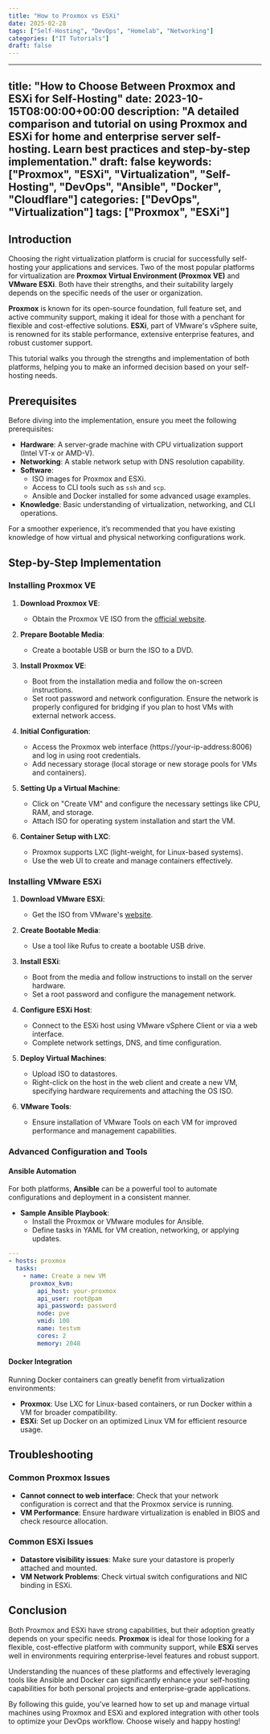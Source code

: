 ```yaml
---
title: "How to Proxmox vs ESXi"
date: 2025-02-28
tags: ["Self-Hosting", "DevOps", "Homelab", "Networking"]
categories: ["IT Tutorials"]
draft: false
---
```

---
title: "How to Choose Between Proxmox and ESXi for Self-Hosting"
date: 2023-10-15T08:00:00+00:00
description: "A detailed comparison and tutorial on using Proxmox and ESXi for home and enterprise server self-hosting. Learn best practices and step-by-step implementation."
draft: false
keywords: ["Proxmox", "ESXi", "Virtualization", "Self-Hosting", "DevOps", "Ansible", "Docker", "Cloudflare"]
categories: ["DevOps", "Virtualization"]
tags: ["Proxmox", "ESXi"]
---

## Introduction

Choosing the right virtualization platform is crucial for successfully self-hosting your applications and services. Two of the most popular platforms for virtualization are **Proxmox Virtual Environment (Proxmox VE)** and **VMware ESXi**. Both have their strengths, and their suitability largely depends on the specific needs of the user or organization.

**Proxmox** is known for its open-source foundation, full feature set, and active community support, making it ideal for those with a penchant for flexible and cost-effective solutions. **ESXi**, part of VMware's vSphere suite, is renowned for its stable performance, extensive enterprise features, and robust customer support.

This tutorial walks you through the strengths and implementation of both platforms, helping you to make an informed decision based on your self-hosting needs.

## Prerequisites

Before diving into the implementation, ensure you meet the following prerequisites:

- **Hardware**: A server-grade machine with CPU virtualization support (Intel VT-x or AMD-V).
- **Networking**: A stable network setup with DNS resolution capability.
- **Software**: 
  - ISO images for Proxmox and ESXi.
  - Access to CLI tools such as `ssh` and `scp`.
  - Ansible and Docker installed for some advanced usage examples.
- **Knowledge**: Basic understanding of virtualization, networking, and CLI operations.

For a smoother experience, it’s recommended that you have existing knowledge of how virtual and physical networking configurations work.

## Step-by-Step Implementation

### Installing Proxmox VE

1. **Download Proxmox VE**:
   - Obtain the Proxmox VE ISO from the [official website](https://www.proxmox.com/en/downloads).

2. **Prepare Bootable Media**:
   - Create a bootable USB or burn the ISO to a DVD.

3. **Install Proxmox VE**:
   - Boot from the installation media and follow the on-screen instructions.
   - Set root password and network configuration. Ensure the network is properly configured for bridging if you plan to host VMs with external network access.

4. **Initial Configuration**:
   - Access the Proxmox web interface (https://your-ip-address:8006) and log in using root credentials.
   - Add necessary storage (local storage or new storage pools for VMs and containers).

5. **Setting Up a Virtual Machine**:
   - Click on "Create VM" and configure the necessary settings like CPU, RAM, and storage.
   - Attach ISO for operating system installation and start the VM.

6. **Container Setup with LXC**:
   - Proxmox supports LXC (light-weight, for Linux-based systems).
   - Use the web UI to create and manage containers effectively.

### Installing VMware ESXi

1. **Download VMware ESXi**:
   - Get the ISO from VMware's [website](https://www.vmware.com/go/get-free-esxi).

2. **Create Bootable Media**:
   - Use a tool like Rufus to create a bootable USB drive.

3. **Install ESXi**:
   - Boot from the media and follow instructions to install on the server hardware.
   - Set a root password and configure the management network.

4. **Configure ESXi Host**:
   - Connect to the ESXi host using VMware vSphere Client or via a web interface.
   - Complete network settings, DNS, and time configuration.

5. **Deploy Virtual Machines**:
   - Upload ISO to datastores.
   - Right-click on the host in the web client and create a new VM, specifying hardware requirements and attaching the OS ISO.

6. **VMware Tools**:
   - Ensure installation of VMware Tools on each VM for improved performance and management capabilities.

### Advanced Configuration and Tools

#### Ansible Automation

For both platforms, **Ansible** can be a powerful tool to automate configurations and deployment in a consistent manner.

- **Sample Ansible Playbook**:
  - Install the Proxmox or VMware modules for Ansible.
  - Define tasks in YAML for VM creation, networking, or applying updates.

```yaml
---
- hosts: proxmox
  tasks:
    - name: Create a new VM
      proxmox_kvm:
        api_host: your-proxmox
        api_user: root@pam
        api_password: password
        node: pve
        vmid: 100
        name: testvm
        cores: 2
        memory: 2048
```

#### Docker Integration

Running Docker containers can greatly benefit from virtualization environments:

- **Proxmox**: Use LXC for Linux-based containers, or run Docker within a VM for broader compatibility.
- **ESXi**: Set up Docker on an optimized Linux VM for efficient resource usage.

## Troubleshooting

### Common Proxmox Issues

- **Cannot connect to web interface**: Check that your network configuration is correct and that the Proxmox service is running.
- **VM Performance**: Ensure hardware virtualization is enabled in BIOS and check resource allocation.

### Common ESXi Issues

- **Datastore visibility issues**: Make sure your datastore is properly attached and mounted.
- **VM Network Problems**: Check virtual switch configurations and NIC binding in ESXi.

## Conclusion

Both Proxmox and ESXi have strong capabilities, but their adoption greatly depends on your specific needs. **Proxmox** is ideal for those looking for a flexible, cost-effective platform with community support, while **ESXi** serves well in environments requiring enterprise-level features and robust support.

Understanding the nuances of these platforms and effectively leveraging tools like Ansible and Docker can significantly enhance your self-hosting capabilities for both personal projects and enterprise-grade applications.

By following this guide, you've learned how to set up and manage virtual machines using Proxmox and ESXi and explored integration with other tools to optimize your DevOps workflow. Choose wisely and happy hosting!